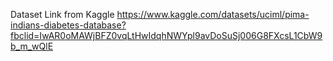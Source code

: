 Dataset Link from Kaggle
https://www.kaggle.com/datasets/uciml/pima-indians-diabetes-database?fbclid=IwAR0oMAWjBFZ0vqLtHwIdqhNWYpl9avDoSuSj006G8FXcsL1CbW9b_m_wQlE

